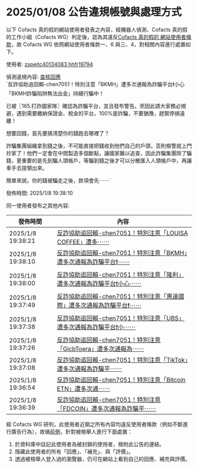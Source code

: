 2025/01/08 公告違規帳號與處理方式
=========

以下 Cofacts 真的假的網站使用者發表之內容，經機器人偵測、Cofacts 真的假的工作小組（Cofacts WG）判定後，認為其違反[Cofacts 真的假的 網站使用者條款](https://github.com/cofacts/rumors-site/blob/master/LEGAL.md)，故 Cofacts WG 依照網站使用者條款一、6 與三、4，對相關內容進行處置如下。

使用者: [zspejtc40134083 hhfr19794](https://cofacts.github.io/community-builder/#/editorworks?showAll=1&day=365&userId=ReawRZQBYrjt7MSMcqp3)

偵測違規內容: [查核回應](https://cofacts.tw/reply/X-a1RZQBYrjt7MSMMarQ)<br>`反詐協助追回賴-chen7051！特別注意「BKMH」遭多次通報為詐騙平台❗小心「BKMH詐騙陷阱無法出金」持續行騙中！

已被〖165.打詐國家隊〗確認為詐騙平台，並且發布警告。🈲因此請大家務必規避，遇到需要繳納保證金、稅金的平台，100%是詐騙，不要猶豫，趕緊停損遠離！

想要回錢，首先要搞清楚你的錢跑去哪裡了？

詐騙集團組織拿到錢之後，不可能直接把錢收到他們自己的戶頭，否則檢警就上門抄家了！他們一定會在中間製造多個斷點，讓國家難以追查，因此詐騙集團除了騙錢，更重要的是先到騙人頭帳戶，等騙到錢之後才可以分散匯入人頭帳戶中，再讓車手去提領出來。

簡單來說，你的錢被騙走之後，款項會先⋯⋯`

發佈時間: 2025/1/8 19:38:10

同一使用者發布之其他內容:

|發佈時間|內容|
|---|---|
| 2025/1/8 19:38:21 | [反詐協助追回賴-chen7051！特別注意「LOUISA COFFEE」遭多⋯⋯](https://cofacts.tw/reply/Yea1RZQBYrjt7MSMXaoy) |
| 2025/1/8 19:38:10 | [反詐協助追回賴-chen7051！特別注意「BKMH」遭多次通報為詐騙平台❗⋯⋯](https://cofacts.tw/reply/X-a1RZQBYrjt7MSMMarQ) |
| 2025/1/8 19:38:00 | [反詐協助追回賴-chen7051！特別注意「隆利」遭多次通報為詐騙平台❗小心⋯⋯](https://cofacts.tw/reply/Xua1RZQBYrjt7MSMDKp7) |
| 2025/1/8 19:37:49 | [反詐協助追回賴-chen7051！特別注意「惠達國際」遭多次通報為詐騙平台❗⋯⋯](https://cofacts.tw/reply/XOa0RZQBYrjt7MSM4Koz) |
| 2025/1/8 19:37:38 | [反詐協助追回賴-chen7051！特別注意「UBS」遭多次通報為詐騙平台❗小⋯⋯](https://cofacts.tw/reply/W-a0RZQBYrjt7MSMtqqC) |
| 2025/1/8 19:37:26 | [反詐協助追回賴-chen7051！特別注意「GicbToera」遭多次通報為⋯⋯](https://cofacts.tw/reply/Wea0RZQBYrjt7MSMhapc) |
| 2025/1/8 19:37:08 | [反詐協助追回賴-chen7051！特別注意「TikTok」遭多次通報為詐騙平⋯⋯](https://cofacts.tw/reply/V-a0RZQBYrjt7MSMP6pT) |
| 2025/1/8 19:36:54 | [反詐協助追回賴-chen7051！特別注意「Bitcoin ETN」遭多次通⋯⋯](https://cofacts.tw/reply/Vua0RZQBYrjt7MSMCarf) |
| 2025/1/8 19:36:39 | [反詐協助追回賴-chen7051！特別注意「FDCOIN」遭多次通報為詐騙平⋯⋯](https://cofacts.tw/reply/VeazRZQBYrjt7MSMzqpH) |

經 Cofacts WG 研判，此使用者近期之所有內容均違反使用者條款（例如不斷進行廣告行為），故循[前例](https://github.com/cofacts/takedowns/blob/master/2021/1125-2nd-spam.md)，針對被檢舉人進行下面處置：
1. 於資料庫中註記此使用者為被封鎖的使用者，檢附此公告的連結。
2. 隱藏此使用者的所有「回應」、「補充」、與「評價」。
3. 透過被檢舉人登入過的瀏覽器，仍可在網站上看到自己的回應、補充與評價。
